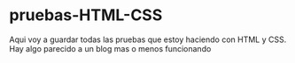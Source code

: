 # pruebas-HTML-CSS

Aqui voy a guardar todas las pruebas que estoy haciendo con HTML y CSS. Hay algo parecido a un blog mas o menos funcionando

